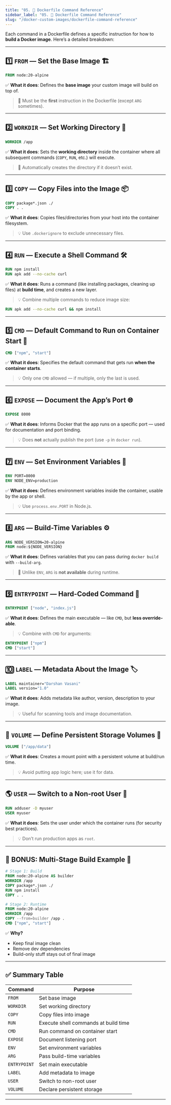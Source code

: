 ```yaml
---
title: "05. 🧾 Dockerfile Command Reference"
sidebar_label: "05. 🧾 Dockerfile Command Reference"
slug: "/docker-custom-images/dockerfile-command-reference"
---
```


Each command in a Dockerfile defines a specific instruction for how to **build a Docker image**. Here’s a detailed breakdown:

---

## 1️⃣ `FROM` — Set the Base Image 🏗️

```dockerfile
FROM node:20-alpine
```

✅ **What it does**:
Defines the **base image** your custom image will build on top of.

> 📝 Must be the **first** instruction in the Dockerfile (except `ARG` sometimes).

---

## 2️⃣ `WORKDIR` — Set Working Directory 📁

```dockerfile
WORKDIR /app
```

✅ **What it does**:
Sets the **working directory** inside the container where all subsequent commands (`COPY`, `RUN`, etc.) will execute.

> 📝 Automatically creates the directory if it doesn’t exist.

---

## 3️⃣ `COPY` — Copy Files into the Image 📦

```dockerfile
COPY package*.json ./
COPY . .
```

✅ **What it does**:
Copies files/directories from your host into the container filesystem.

> 💡 Use `.dockerignore` to exclude unnecessary files.

---

## 4️⃣ `RUN` — Execute a Shell Command 🛠️

```dockerfile
RUN npm install
RUN apk add --no-cache curl
```

✅ **What it does**:
Runs a command (like installing packages, cleaning up files) at **build time**, and creates a new layer.

> 💡 Combine multiple commands to reduce image size:

```dockerfile
RUN apk add --no-cache curl && npm install
```

---

## 5️⃣ `CMD` — Default Command to Run on Container Start 🏁

```dockerfile
CMD ["npm", "start"]
```

✅ **What it does**:
Specifies the default command that gets run **when the container starts**.

> 💡 Only one `CMD` allowed — if multiple, only the last is used.

---

## 6️⃣ `EXPOSE` — Document the App’s Port 🌐

```dockerfile
EXPOSE 8000
```

✅ **What it does**:
Informs Docker that the app runs on a specific port — used for documentation and port binding.

> 💡 Does **not** actually publish the port (use `-p` in `docker run`).

---

## 7️⃣ `ENV` — Set Environment Variables 🧪

```dockerfile
ENV PORT=8000
ENV NODE_ENV=production
```

✅ **What it does**:
Defines environment variables inside the container, usable by the app or shell.

> 💡 Use `process.env.PORT` in Node.js.

---

## 8️⃣ `ARG` — Build-Time Variables ⚙️

```dockerfile
ARG NODE_VERSION=20-alpine
FROM node:${NODE_VERSION}
```

✅ **What it does**:
Defines variables that you can pass during `docker build` with `--build-arg`.

> 📝 Unlike `ENV`, `ARG` is **not available** during runtime.

---

## 9️⃣ `ENTRYPOINT` — Hard-Coded Command 🚀

```dockerfile
ENTRYPOINT ["node", "index.js"]
```

✅ **What it does**:
Defines the main executable — like `CMD`, but **less override-able**.

> 💡 Combine with `CMD` for arguments:

```dockerfile
ENTRYPOINT ["npm"]
CMD ["start"]
```

---

## 🔟 `LABEL` — Metadata About the Image 🏷️

```dockerfile
LABEL maintainer="Darshan Vasani"
LABEL version="1.0"
```

✅ **What it does**:
Adds metadata like author, version, description to your image.

> 💡 Useful for scanning tools and image documentation.

---

## 🔁 `VOLUME` — Define Persistent Storage Volumes 💾

```dockerfile
VOLUME ["/app/data"]
```

✅ **What it does**:
Creates a mount point with a persistent volume at build/run time.

> 💡 Avoid putting app logic here; use it for data.

---

## 🌎 `USER` — Switch to a Non-root User 🔐

```dockerfile
RUN adduser -D myuser
USER myuser
```

✅ **What it does**:
Sets the user under which the container runs (for security best practices).

> 💡 Don’t run production apps as `root`.

---

## 🧪 BONUS: Multi-Stage Build Example 🧠

```dockerfile
# Stage 1: Build
FROM node:20-alpine AS builder
WORKDIR /app
COPY package*.json ./
RUN npm install
COPY . .

# Stage 2: Runtime
FROM node:20-alpine
WORKDIR /app
COPY --from=builder /app .
CMD ["npm", "start"]
```

✅ **Why?**

* Keep final image clean
* Remove dev dependencies
* Build-only stuff stays out of final image

---

## ✅ Summary Table

| Command      | Purpose                              |
| ------------ | ------------------------------------ |
| `FROM`       | Set base image                       |
| `WORKDIR`    | Set working directory                |
| `COPY`       | Copy files into image                |
| `RUN`        | Execute shell commands at build time |
| `CMD`        | Run command on container start       |
| `EXPOSE`     | Document listening port              |
| `ENV`        | Set environment variables            |
| `ARG`        | Pass build-time variables            |
| `ENTRYPOINT` | Set main executable                  |
| `LABEL`      | Add metadata to image                |
| `USER`       | Switch to non-root user              |
| `VOLUME`     | Declare persistent storage           |

---


